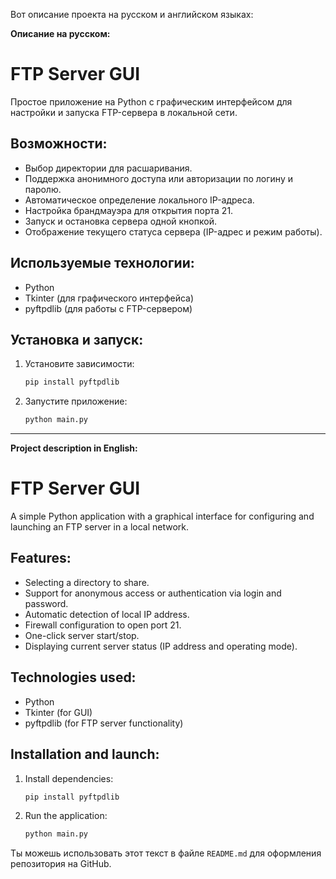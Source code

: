 Вот описание проекта на русском и английском языках:  

**Описание на русском:**  

# FTP Server GUI  
Простое приложение на Python с графическим интерфейсом для настройки и запуска FTP-сервера в локальной сети.  

## Возможности:  
- Выбор директории для расшаривания.  
- Поддержка анонимного доступа или авторизации по логину и паролю.  
- Автоматическое определение локального IP-адреса.  
- Настройка брандмауэра для открытия порта 21.  
- Запуск и остановка сервера одной кнопкой.  
- Отображение текущего статуса сервера (IP-адрес и режим работы).  

## Используемые технологии:  
- Python  
- Tkinter (для графического интерфейса)  
- pyftpdlib (для работы с FTP-сервером)  

## Установка и запуск:  
1. Установите зависимости:  
   ```bash  
   pip install pyftpdlib  
   ```  
2. Запустите приложение:  
   ```bash  
   python main.py  
   ```  

---  

**Project description in English:**  

# FTP Server GUI  
A simple Python application with a graphical interface for configuring and launching an FTP server in a local network.  

## Features:  
- Selecting a directory to share.  
- Support for anonymous access or authentication via login and password.  
- Automatic detection of local IP address.  
- Firewall configuration to open port 21.  
- One-click server start/stop.  
- Displaying current server status (IP address and operating mode).  

## Technologies used:  
- Python  
- Tkinter (for GUI)  
- pyftpdlib (for FTP server functionality)  

## Installation and launch:  
1. Install dependencies:  
   ```bash  
   pip install pyftpdlib  
   ```  
2. Run the application:  
   ```bash  
   python main.py  
   ```  

Ты можешь использовать этот текст в файле `README.md` для оформления репозитория на GitHub.
